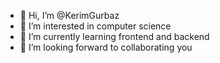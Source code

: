 - 👋 Hi, I’m @KerimGurbaz
- 👀 I’m interested in computer science
- 🌱 I’m currently learning frontend and backend
- 💞️ I’m  looking forward to collaborating you


<!---
KerimGurbaz/KerimGurbaz is a ✨ special ✨ repository because its `README.md` (this file) appears on your GitHub profile.
You can click the Preview link to take a look at your changes.
--->
